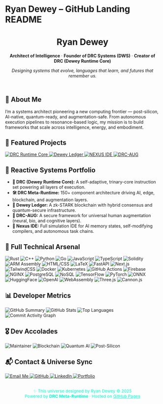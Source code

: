# Ryan Dewey – GitHub Landing README

<div class="container">
  <header style="text-align: center;">
    <h1>Ryan Dewey</h1>
    <p><strong>Architect of Intelligence</strong> · <strong>Founder of DRC Systems (DWS)</strong> · <strong>Creator of DRC (Dewey Runtime Core)</strong></p>
    <p><em>Designing systems that evolve, languages that learn, and futures that remember us.</em></p>
  </header>

  <section>
    <h2>🧠 About Me</h2>
    <p>I’m a systems architect pioneering a new computing frontier — post-silicon, AI-native, quantum-ready, and augmentation-safe. From autonomous execution pipelines to resonance-based logic, my mission is to build frameworks that scale across intelligence, energy, and embodiment.</p>
  </section>

  <section>
    <h2>📂 Featured Projects</h2>
    <div class="tools">
      <a href="https://github.com/RyanMDewey/DRC" target="_blank">
        <img src="https://img.shields.io/badge/DRC-Dewey_Runtime_Core-00ffcc?style=flat-square&logo=code&logoColor=white" alt="DRC Runtime Core">
      </a>
      <a href="https://github.com/RyanMDewey/dewey-ledger" target="_blank">
        <img src="https://img.shields.io/badge/Dewey_Ledger-AI_Blockchain-00ffcc?style=flat-square&logo=ethereum&logoColor=white" alt="Dewey Ledger">
      </a>
      <a href="https://github.com/RyanMDewey/nexus-ide" target="_blank">
        <img src="https://img.shields.io/badge/NEXUS_IDE-AI_Dev_Environment-ff00cc?style=flat-square&logo=visualstudiocode&logoColor=white" alt="NEXUS IDE">
      </a>
      <a href="https://github.com/RyanMDewey/drc-aug" target="_blank">
        <img src="https://img.shields.io/badge/DRC-AUG-Human_Augmentation-blueviolet?style=flat-square&logo=eyedropper&logoColor=white" alt="DRC-AUG">
      </a>
    </div>
  </section>

  <section>
    <h2>🎯 Reactive Systems Portfolio</h2>
    <ul>
      <li><strong>🧠 DRC (Dewey Runtime Core):</strong> A self-adaptive, trinary-core instruction set powering all layers of execution.</li>
      <li><strong>🛠 DRC Meta-Runtime:</strong> 150+ component architecture driving AI, edge, blockchain, and augmentation layers.</li>
      <li><strong>🔗 Dewey Ledger:</strong> A zk-STARK blockchain with hybrid consensus and quantum-secure infrastructure.</li>
      <li><strong>🧬 DRC-AUG:</strong> A secure framework for universal human augmentation (neural, bio, and cognitive layers).</li>
      <li><strong>🧪 Nexus IDE:</strong> Full simulation IDE for AI memory states, self-modifying compilers, and autonomous task chains.</li>
    </ul>
  </section>

  <section>
    <h2>🧰 Full Technical Arsenal</h2>
    <div class="skills">
      <img src="https://img.shields.io/badge/Rust-Low%20Level-000000?style=flat-square&logo=rust&logoColor=white" alt="Rust">
      <img src="https://img.shields.io/badge/C++-Performance-00599C?style=flat-square&logo=c%2B%2B&logoColor=white" alt="C++">
      <img src="https://img.shields.io/badge/Python-Scripting-3670A0?style=flat-square&logo=python&logoColor=white" alt="Python">
      <img src="https://img.shields.io/badge/Go-Concurrency-00ADD8?style=flat-square&logo=go&logoColor=white" alt="Go">
      <img src="https://img.shields.io/badge/JavaScript-Frontend-F7DF1E?style=flat-square&logo=javascript&logoColor=black" alt="JavaScript">
      <img src="https://img.shields.io/badge/TypeScript-Strict-3178C6?style=flat-square&logo=typescript&logoColor=white" alt="TypeScript">
      <img src="https://img.shields.io/badge/Solidity-Web3-363636?style=flat-square&logo=ethereum&logoColor=white" alt="Solidity">
      <img src="https://img.shields.io/badge/ARM%20Assembly-BareMetal-ff0044?style=flat-square" alt="ARM Assembly">
      <img src="https://img.shields.io/badge/HTML%2FCSS-Structure-E34F26?style=flat-square&logo=html5&logoColor=white" alt="HTML/CSS">
      <img src="https://img.shields.io/badge/LaTeX-Academic-008080?style=flat-square&logo=latex&logoColor=white" alt="LaTeX">
      <img src="https://img.shields.io/badge/FastAPI-Lightweight-009688?style=flat-square" alt="FastAPI">
      <img src="https://img.shields.io/badge/Next.js-SSR-000000?style=flat-square&logo=next.js&logoColor=white" alt="Next.js">
      <img src="https://img.shields.io/badge/TailwindCSS-Utility-38B2AC?style=flat-square&logo=tailwindcss&logoColor=white" alt="TailwindCSS">
      <img src="https://img.shields.io/badge/Docker-Containers-2496ED?style=flat-square&logo=docker&logoColor=white" alt="Docker">
      <img src="https://img.shields.io/badge/Kubernetes-Orchestration-326CE5?style=flat-square&logo=kubernetes&logoColor=white" alt="Kubernetes">
      <img src="https://img.shields.io/badge/GitHub%20Actions-CI/CD-2088FF?style=flat-square&logo=githubactions&logoColor=white" alt="GitHub Actions">
      <img src="https://img.shields.io/badge/Firebase-Realtime-FFCA28?style=flat-square&logo=firebase&logoColor=black" alt="Firebase">
      <img src="https://img.shields.io/badge/NGINX-ReverseProxy-009639?style=flat-square&logo=nginx&logoColor=white" alt="NGINX">
      <img src="https://img.shields.io/badge/PostgreSQL-Relational-4169E1?style=flat-square&logo=postgresql&logoColor=white" alt="PostgreSQL">
      <img src="https://img.shields.io/badge/NoSQL-Databases-4DB33D?style=flat-square" alt="NoSQL">
      <img src="https://img.shields.io/badge/TensorFlow-AI-FF6F00?style=flat-square&logo=tensorflow&logoColor=white" alt="TensorFlow">
      <img src="https://img.shields.io/badge/PyTorch-DeepLearning-EE4C2C?style=flat-square&logo=pytorch&logoColor=white" alt="PyTorch">
      <img src="https://img.shields.io/badge/ONNX-ModelInterop-005CED?style=flat-square&logo=onnx&logoColor=white" alt="ONNX">
      <img src="https://img.shields.io/badge/HuggingFace-NLP-FFD21F?style=flat-square&logo=huggingface&logoColor=black" alt="HuggingFace">
      <img src="https://img.shields.io/badge/OpenAI-GPT-412991?style=flat-square&logo=openai&logoColor=white" alt="OpenAI">
      <img src="https://img.shields.io/badge/WebAssembly-WASM-654FF0?style=flat-square&logo=webassembly&logoColor=white" alt="WebAssembly">
      <img src="https://img.shields.io/badge/Three.js-3DGraphics-000000?style=flat-square&logo=three.js&logoColor=white" alt="Three.js">
      <img src="https://img.shields.io/badge/Cannon.js-Physics-6A0DAD?style=flat-square" alt="Cannon.js">
    </div>
  </section>

  <section>
    <h2>📊 Developer Metrics</h2>
    <div class="developer-metrics">
      <img src="https://github-profile-summary-cards.vercel.app/api/cards/profile-details?username=RyanMDewey&theme=tokyonight" alt="GitHub Summary">
      <img src="https://github-readme-stats.vercel.app/api?username=RyanMDewey&show_icons=true&theme=tokyonight" alt="GitHub Stats">
      <img src="https://github-readme-stats.vercel.app/api/top-langs/?username=RyanMDewey&layout=compact&theme=tokyonight" alt="Top Languages">
      <img src="https://github-readme-activity-graph.vercel.app/graph?username=RyanMDewey&theme=tokyo-night&hide_border=true&custom_title=My+Daily+Dev+Flow" alt="Commit Activity Graph">
    </div>
  </section>

  <section>
    <h2>🎖️ Dev Accolades</h2>
    <div class="skills">
      <img src="https://img.shields.io/badge/✨-Maintainer_of_DRC_Runtime-00ffcc?style=flat-square" alt="Maintainer">
      <img src="https://img.shields.io/badge/🚀-Built_Autonomous_Blockchain-ff9900?style=flat-square" alt="Blockchain">
      <img src="https://img.shields.io/badge/🧠-Quantum_AI_Execution_Stacks-blue?style=flat-square" alt="Quantum AI">
      <img src="https://img.shields.io/badge/📜-Post_Silicon_Language_Design-purple?style=flat-square" alt="Post-Silicon">
    </div>
  </section>

  <section>
    <h2>📬 Contact & Universe Sync</h2>
    <div class="tools" style="justify-content: center;">
      <a href="mailto:ryanmichaeldewey@gmail.com" target="_blank">
        <img src="https://img.shields.io/badge/Email-ryanmichaeldewey@gmail.com-00ffcc?style=flat-square&logo=gmail&logoColor=white" alt="Email Me">
      </a>
      <a href="https://github.com/RyanMDewey" target="_blank">
        <img src="https://img.shields.io/badge/GitHub-RyanMDewey-181717?style=flat-square&logo=github&logoColor=white" alt="GitHub">
      </a>
      <a href="https://www.linkedin.com/in/ryan-dewey-b486a11ab/" target="_blank">
        <img src="https://img.shields.io/badge/LinkedIn-Ryan%20Dewey-0077B5?style=flat-square&logo=linkedin&logoColor=white" alt="LinkedIn">
      </a>
      <a href="https://ryanmdewey.github.io" target="_blank">
        <img src="https://img.shields.io/badge/Portfolio-RyanMDewey.github.io-00ffcc?style=flat-square&logo=internetexplorer&logoColor=white" alt="Portfolio">
      </a>
    </div>
    <div style="margin-top: 2rem; font-size: 0.85rem; text-align: center; color: #00ffcc;">
      ✨ This universe designed by Ryan Dewey © 2025<br>
      Powered by <strong>DRC Meta-Runtime</strong> · Hosted on <a href="https://pages.github.com/" target="_blank" style="color:#00ffcc">GitHub Pages</a>
    </div>
  </section>
</div>
